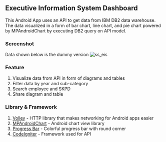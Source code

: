 ## Executive Information System Dashboard
This Android App uses an API to get data from IBM DB2 data warehouse. The data visualized in a form of bar chart, line chart, and pie chart powered by MPAndroidChart by executing DB2 query on API model.

### Screenshot
Data shown below is the dummy version
![ss_eis](https://user-images.githubusercontent.com/41314486/75114773-803ac700-568b-11ea-812f-7511644803cd.png)

### Feature
1. Visualize data from API in form of diagrams and tables
2. Filter data by year and sub-category
3. Search employee and SKPD
4. Share diagram and table

### Library & Framework
1. [Volley](https://github.com/google/volley) - HTTP library that makes networking for Android apps easier
2. [MPAndroidChart](https://github.com/PhilJay/MPAndroidChart) - Android chart view library
3. [Progress Bar](https://github.com/akexorcist/Android-RoundCornerProgressBar) - Colorful progress bar with round corner
4. [CodeIgniter](https://codeigniter.com/) - Framework used for API
